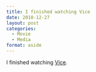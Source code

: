 ```yaml
---
title: I finished watching Vice
date: 2018-12-27
layout: post
categories: 
  - Movie
  - Media
format: aside
---
```


I finished watching [Vice](https://m.imdb.com/title/tt6266538/?ref=m_nv_sr_1).